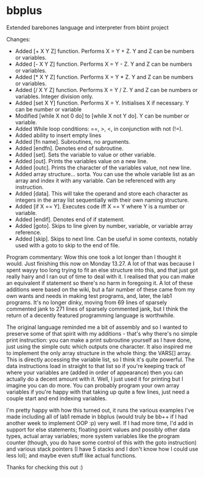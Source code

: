 # bbplus
Extended barebones language and interpreter from bbint project


Changes:

- Added [+ X Y Z] function. Performs X = Y + Z. Y and Z can be numbers or variables.
- Added [- X Y Z] function. Performs X = Y - Z. Y and Z can be numbers or variables.
- Added [* X Y Z] function. Performs X = Y * Z. Y and Z can be numbers or variables.
- Added [/ X Y Z] function. Performs X = Y / Z. Y and Z can be numbers or variables. Integer division only.
- Added [set X Y] function. Performs X = Y. Initialises X if necessary. Y can be number or variable
- Modified [while X not 0 do] to [while X not Y do]. Y can be number or variable.
- Added While loop conditions: ==, >, <, in conjunction with not (!=).
- Added ability to insert empty lines
- Added [fn name]. Subroutines, no arguments.
- Added [endfn]. Denotes end of subroutine.
- Added [set]. Sets the variable to value or other variable.
- Added [out]. Prints the variables value on a new line.
- Added [outc]. Prints the character of the variables value, not new line.
- Added array structure... sorta. You can use the whole variable list as an array and index it with any variable. Can be referenced with any instruction.
- Added [data]. This will take the operand and store each character as integers in the array list sequentially with their own naming structure.
- Added [if X == Y]. Executes code iff X == Y where Y is a number or variable.
- Added [endif]. Denotes end of if statement.
- Added [goto]. Skips to line given by number, variable, or variable array reference.
- Added [skip]. Skips to next line. Can be useful in some contexts, notably used with a goto to skip to the end of file.


Program commentary:
Wow this one took a lot longer than I thought it would. Just finishing this now on Monday 13.27. A lot of that was because I spent wayyy too long trying to fit an else structure into this, and that just got really hairy and I ran out of time to deal with it. I realised that you can make an equivalent if statement so there's no harm in foregoing it.
A lot of these additions were based on the wiki, but a fair number of these came from my own wants and needs in making test programs, and, later, the lab1 programs.
It's no longer dinky, moving from 69 lines of sparsely commented jank to 271 lines of sparsely commented jank, but I think the return of a decently featured programming language is worthwhile.

The original language reminded me a bit of assembly and so I wanted to preserve some of that spirit with my additions - that's why there's no simple print instruction: you can make a print subroutine yourself as I have done, just using the simple outc which outputs one character. It also inspired me to implement the only array structure in the whole thing: the VARS[] array. This is directly accessing the variable list, so I think it's quite powerful. The data instructions load in straight to that list so if you're keeping track of where your variables are (added in order of appearance) then you can actually do a decent amount with it. Well, I just used it for printing but I imagine you can do more. You can probably program your own array variables if you're happy with that taking up quite a few lines, just need a couple start and end indexing variables.

I'm pretty happy with how this turned out, it runs the various examples I've made including all of lab1 remade in bbplus (would truly be bb++ if I had another week to implement OOP :p) very well. If I had more time, I'd add in support for else statements; floating point values and possibly other data types, actual array variables; more system variables like the program counter (though, you do have some control of this with the goto instruction) and various stack pointers (I have 5 stacks and I don't know how I could use less lol); and maybe even stuff like actual functions.

Thanks for checking this out :)
